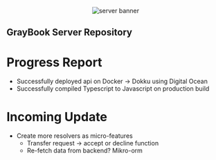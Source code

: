 <p align='center'>
    <img src"https://i.imgur.com/hYNRz8q.png" alt="server banner" />
</p>

## GrayBook Server Repository

# Progress Report

- Successfully deployed api on Docker -> Dokku using Digital Ocean
- Successfully compiled Typescript to Javascript on production build

# Incoming Update

- Create more resolvers as micro-features
	- Transfer request -> accept or decline function
	- Re-fetch data from backend? Mikro-orm


